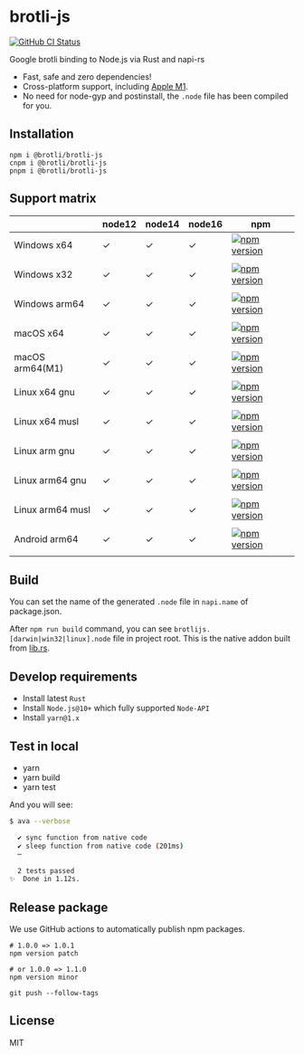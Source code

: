 # brotli-js

<a href="https://github.com/yisibl/brotli-js/actions"><img alt="GitHub CI Status" src="https://github.com/yisibl/brotli-js/workflows/CI/badge.svg?branch=main"></a>

Google brotli binding to Node.js via Rust and napi-rs

- Fast, safe and zero dependencies!
- Cross-platform support, including [Apple M1](https://www.apple.com/newsroom/2020/11/apple-unleashes-m1/).
- No need for node-gyp and postinstall, the `.node` file has been compiled for you.

## Installation

```shell
npm i @brotli/brotli-js
cnpm i @brotli/brotli-js
pnpm i @brotli/brotli-js
```

## Support matrix

|                  | node12 | node14 | node16 | npm                                                                                                                                                                         |
| ---------------- | ------ | ------ | ------ | --------------------------------------------------------------------------------------------------------------------------------------------------------------------------- |
| Windows x64      | ✓      | ✓      | ✓      | [![npm version](https://img.shields.io/npm/v/@brotli/brotli-js-win32-x64-msvc.svg?sanitize=true)](https://www.npmjs.com/package/@brotli/brotli-js-win32-x64-msvc)           |
|                  |
| Windows x32      | ✓      | ✓      | ✓      | [![npm version](https://img.shields.io/npm/v/@brotli/brotli-js-win32-ia32-msvc.svg?sanitize=true)](https://www.npmjs.com/package/@brotli/brotli-js-win32-ia32-msvc)         |
|                  |
| Windows arm64    | ✓      | ✓      | ✓      | [![npm version](https://img.shields.io/npm/v/@brotli/brotli-js-win32-arm64-msvc.svg?sanitize=true)](https://www.npmjs.com/package/@brotli/brotli-js-win32-arm64-msvc)       |
|                  |
| macOS x64        | ✓      | ✓      | ✓      | [![npm version](https://img.shields.io/npm/v/@brotli/brotli-js-darwin-x64.svg?sanitize=true)](https://www.npmjs.com/package/@brotli/brotli-js-darwin-x64)                   |
|                  |
| macOS arm64(M1)  | ✓      | ✓      | ✓      | [![npm version](https://img.shields.io/npm/v/@brotli/brotli-js-darwin-arm64.svg?sanitize=true)](https://www.npmjs.com/package/@brotli/brotli-js-darwin-arm64)               |
|                  |
| Linux x64 gnu    | ✓      | ✓      | ✓      | [![npm version](https://img.shields.io/npm/v/@brotli/brotli-js-linux-x64-gnu.svg?sanitize=true)](https://www.npmjs.com/package/@brotli/brotli-js-linux-x64-gnu)             |
|                  |
| Linux x64 musl   | ✓      | ✓      | ✓      | [![npm version](https://img.shields.io/npm/v/@brotli/brotli-js-linux-x64-musl.svg?sanitize=true)](https://www.npmjs.com/package/@brotli/brotli-js-linux-x64-musl)           |
|                  |
| Linux arm gnu    | ✓      | ✓      | ✓      | [![npm version](https://img.shields.io/npm/v/@brotli/brotli-js-linux-arm-gnueabihf.svg?sanitize=true)](https://www.npmjs.com/package/@brotli/brotli-js-linux-arm-gnueabihf) |
|                  |
| Linux arm64 gnu  | ✓      | ✓      | ✓      | [![npm version](https://img.shields.io/npm/v/@brotli/brotli-js-linux-arm64-gnu.svg?sanitize=true)](https://www.npmjs.com/package/@brotli/brotli-js-linux-arm64-gnu)         |
|                  |
| Linux arm64 musl | ✓      | ✓      | ✓      | [![npm version](https://img.shields.io/npm/v/@brotli/brotli-js-linux-arm64-musl.svg?sanitize=true)](https://www.npmjs.com/package/@brotli/brotli-js-linux-arm64-musl)       |
|                  |
| Android arm64    | ✓      | ✓      | ✓      | [![npm version](https://img.shields.io/npm/v/@brotli/brotli-js-android-arm64.svg?sanitize=true)](https://www.npmjs.com/package/@brotli/brotli-js-android-arm64)             |
|                  |

## Build

You can set the name of the generated `.node` file in `napi.name` of package.json.

After `npm run build` command, you can see `brotlijs.[darwin|win32|linux].node` file in project root. This is the native addon built from [lib.rs](./src/lib.rs).

## Develop requirements

- Install latest `Rust`
- Install `Node.js@10+` which fully supported `Node-API`
- Install `yarn@1.x`

## Test in local

- yarn
- yarn build
- yarn test

And you will see:

```bash
$ ava --verbose

  ✔ sync function from native code
  ✔ sleep function from native code (201ms)
  ─

  2 tests passed
✨  Done in 1.12s.
```

## Release package

We use GitHub actions to automatically publish npm packages.

```
# 1.0.0 => 1.0.1
npm version patch

# or 1.0.0 => 1.1.0
npm version minor

git push --follow-tags
```

## License

MIT
